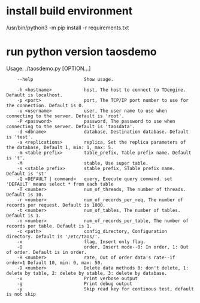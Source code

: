 install build environment
===
/usr/bin/python3 -m pip install -r requirements.txt

run python version taosdemo
===
Usage: ./taosdemo.py [OPTION...]

        --help                   Show usage.

        -h <hostname>            host, The host to connect to TDengine. Default is localhost.
        -p <port>                port, The TCP/IP port number to use for the connection. Default is 0.
        -u <username>            user, The user name to use when connecting to the server. Default is 'root'.
        -P <password>            password, The password to use when connecting to the server. Default is 'taosdata'.
        -d <dbname>              database, Destination database. Default is 'test'.
        -a <replications>        replica, Set the replica parameters of the database, Default 1, min: 1, max: 5.
        -m <table prefix>        table_prefix, Table prefix name. Default is 't'.
        -M                       stable, Use super table.
        -s <stable prefix>       stable_prefix, STable prefix name. Default is 'st'
        -Q <DEFAULT | command>   query, Execute query command. set 'DEFAULT' means select * from each table
        -T <number>              num_of_threads, The number of threads. Default is 10.
        -r <number>              num_of_records_per_req, The number of records per request. Default is 1000.
        -t <number>              num_of_tables, The number of tables. Default is 1.
        -n <number>              num_of_records_per_table, The number of records per table. Default is 1.
        -c <path>                config_directory, Configuration directory. Default is '/etc/taos/'.
        -x                       flag, Insert only flag.
        -O                       order, Insert mode--0: In order, 1: Out of order. Default is in order.
        -R <number>              rate, Out of order data's rate--if order=1 Default 10, min: 0, max: 50.
        -D <number>              Delete data methods 0: don't delete, 1: delete by table, 2: delete by stable, 3: delete by database.
        -v                       Print verbose output
        -g                       Print debug output
        -y                       Skip read key for continous test, default is not skip
